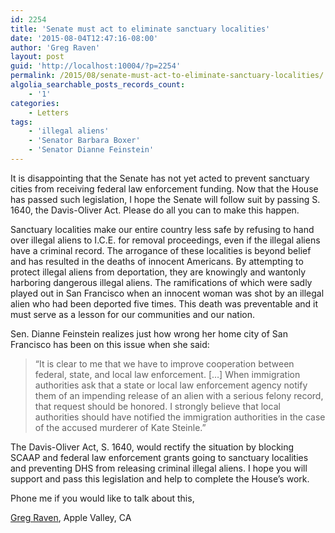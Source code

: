 ```yaml
---
id: 2254
title: 'Senate must act to eliminate sanctuary localities'
date: '2015-08-04T12:47:16-08:00'
author: 'Greg Raven'
layout: post
guid: 'http://localhost:10004/?p=2254'
permalink: /2015/08/senate-must-act-to-eliminate-sanctuary-localities/
algolia_searchable_posts_records_count:
    - '1'
categories:
    - Letters
tags:
    - 'illegal aliens'
    - 'Senator Barbara Boxer'
    - 'Senator Dianne Feinstein'
---
```


It is disappointing that the Senate has not yet acted to prevent sanctuary cities from receiving federal law enforcement funding. Now that the House has passed such legislation, I hope the Senate will follow suit by passing S. 1640, the Davis-Oliver Act. Please do all you can to make this happen.

Sanctuary localities make our entire country less safe by refusing to hand over illegal aliens to I.C.E. for removal proceedings, even if the illegal aliens have a criminal record. The arrogance of these localities is beyond belief and has resulted in the deaths of innocent Americans. By attempting to protect illegal aliens from deportation, they are knowingly and wantonly harboring dangerous illegal aliens. The ramifications of which were sadly played out in San Francisco when an innocent woman was shot by an illegal alien who had been deported five times. This death was preventable and it must serve as a lesson for our communities and our nation.

Sen. Dianne Feinstein realizes just how wrong her home city of San Francisco has been on this issue when she said:

> “It is clear to me that we have to improve cooperation between federal, state, and local law enforcement. \[…\] When immigration authorities ask that a state or local law enforcement agency notify them of an impending release of an alien with a serious felony record, that request should be honored. I strongly believe that local authorities should have notified the immigration authorities in the case of the accused murderer of Kate Steinle.”

The Davis-Oliver Act, S. 1640, would rectify the situation by blocking SCAAP and federal law enforcement grants going to sanctuary localities and preventing DHS from releasing criminal illegal aliens. I hope you will support and pass this legislation and help to complete the House’s work.

Phone me if you would like to talk about this,

[Greg Raven](https://www.gregraven.org/), Apple Valley, CA